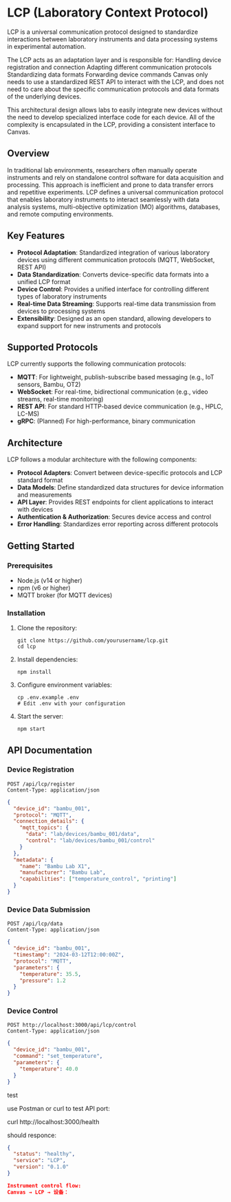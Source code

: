 # LCP (Laboratory Context Protocol)

LCP is a universal communication protocol designed to standardize interactions between laboratory instruments and data processing systems in experimental automation.

The LCP acts as an adaptation layer and is responsible for:
Handling device registration and connection
Adapting different communication protocols
Standardizing data formats
Forwarding device commands
Canvas only needs to use a standardized REST API to interact with the LCP, and does not need to care about the specific communication protocols and data formats of the underlying devices.

This architectural design allows labs to easily integrate new devices without the need to develop specialized interface code for each device. All of the complexity is encapsulated in the LCP, providing a consistent interface to Canvas.

## Overview

In traditional lab environments, researchers often manually operate instruments and rely on standalone control software for data acquisition and processing. This approach is inefficient and prone to data transfer errors and repetitive experiments. LCP defines a universal communication protocol that enables laboratory instruments to interact seamlessly with data analysis systems, multi-objective optimization (MO) algorithms, databases, and remote computing environments.

## Key Features

- **Protocol Adaptation**: Standardized integration of various laboratory devices using different communication protocols (MQTT, WebSocket, REST API)
- **Data Standardization**: Converts device-specific data formats into a unified LCP format
- **Device Control**: Provides a unified interface for controlling different types of laboratory instruments
- **Real-time Data Streaming**: Supports real-time data transmission from devices to processing systems
- **Extensibility**: Designed as an open standard, allowing developers to expand support for new instruments and protocols

## Supported Protocols

LCP currently supports the following communication protocols:

- **MQTT**: For lightweight, publish-subscribe based messaging (e.g., IoT sensors, Bambu, OT2)
- **WebSocket**: For real-time, bidirectional communication (e.g., video streams, real-time monitoring)
- **REST API**: For standard HTTP-based device communication (e.g., HPLC, LC-MS)
- **gRPC**: (Planned) For high-performance, binary communication

## Architecture

LCP follows a modular architecture with the following components:

- **Protocol Adapters**: Convert between device-specific protocols and LCP standard format
- **Data Models**: Define standardized data structures for device information and measurements
- **API Layer**: Provides REST endpoints for client applications to interact with devices
- **Authentication & Authorization**: Secures device access and control
- **Error Handling**: Standardizes error reporting across different protocols

## Getting Started

### Prerequisites

- Node.js (v14 or higher)
- npm (v6 or higher)
- MQTT broker (for MQTT devices)

### Installation

1. Clone the repository:
   ```
   git clone https://github.com/yourusername/lcp.git
   cd lcp
   ```

2. Install dependencies:
   ```
   npm install
   ```

3. Configure environment variables:
   ```
   cp .env.example .env
   # Edit .env with your configuration
   ```

4. Start the server:
   ```
   npm start
   ```

## API Documentation

### Device Registration

```http
POST /api/lcp/register
Content-Type: application/json
```

```json
{
  "device_id": "bambu_001",
  "protocol": "MQTT",
  "connection_details": {
    "mqtt_topics": {
      "data": "lab/devices/bambu_001/data",
      "control": "lab/devices/bambu_001/control"
    }
  },
  "metadata": {
    "name": "Bambu Lab X1",
    "manufacturer": "Bambu Lab",
    "capabilities": ["temperature_control", "printing"]
  }
}
```

### Device Data Submission

```http
POST /api/lcp/data
Content-Type: application/json
```

```json
{
  "device_id": "bambu_001",
  "timestamp": "2024-03-12T12:00:00Z",
  "protocol": "MQTT",
  "parameters": {
    "temperature": 35.5,
    "pressure": 1.2
  }
}
```

### Device Control

```http
POST http://localhost:3000/api/lcp/control
Content-Type: application/json
```

```json
{
  "device_id": "bambu_001",
  "command": "set_temperature",
  "parameters": {
    "temperature": 40.0
  }
}
```

test

use Postman or curl to test API port:

curl http://localhost:3000/health

should responce:
```json
{
  "status": "healthy",
  "service": "LCP",
  "version": "0.1.0"
}

Instrument control flow:
Canvas → LCP → 设备：

